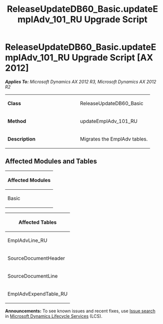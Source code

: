 ﻿---
title: ReleaseUpdateDB60_Basic.updateEmplAdv_101_RU Upgrade Script
TOCTitle: ReleaseUpdateDB60_Basic.updateEmplAdv_101_RU Upgrade Script
ms:assetid: 705e886b-be54-4728-00a1-01f8f6a6e8ae
ms:mtpsurl: https://msdn.microsoft.com/en-us/library/JJ685761(v=AX.60)
ms:contentKeyID: 49708962
ms.date: 05/18/2015
mtps_version: v=AX.60
---

# ReleaseUpdateDB60\_Basic.updateEmplAdv\_101\_RU Upgrade Script [AX 2012]


_**Applies To:** Microsoft Dynamics AX 2012 R3, Microsoft Dynamics AX 2012 R2_

<table>
<colgroup>
<col style="width: 50%" />
<col style="width: 50%" />
</colgroup>
<tbody>
<tr class="odd">
<td><p><strong>Class</strong></p></td>
<td><p>ReleaseUpdateDB60_Basic</p></td>
</tr>
<tr class="even">
<td><p><strong>Method</strong></p></td>
<td><p>updateEmplAdv_101_RU</p></td>
</tr>
<tr class="odd">
<td><p><strong>Description</strong></p></td>
<td><p>Migrates the EmplAdv tables.</p></td>
</tr>
</tbody>
</table>


## Affected Modules and Tables

<table>
<colgroup>
<col style="width: 100%" />
</colgroup>
<thead>
<tr class="header">
<th><p>Affected Modules</p></th>
</tr>
</thead>
<tbody>
<tr class="odd">
<td><p>Basic</p></td>
</tr>
</tbody>
</table>


<table>
<colgroup>
<col style="width: 100%" />
</colgroup>
<thead>
<tr class="header">
<th><p>Affected Tables</p></th>
</tr>
</thead>
<tbody>
<tr class="odd">
<td><p>EmplAdvLine_RU</p></td>
</tr>
<tr class="even">
<td><p>SourceDocumentHeader</p></td>
</tr>
<tr class="odd">
<td><p>SourceDocumentLine</p></td>
</tr>
<tr class="even">
<td><p>EmplAdvExpendTable_RU</p></td>
</tr>
</tbody>
</table>

  
**Announcements:** To see known issues and recent fixes, use [Issue search](http://go.microsoft.com/fwlink/?linkid=389258) in [Microsoft Dynamics Lifecycle Services](http://go.microsoft.com/fwlink/?linkid=306505) (LCS).


